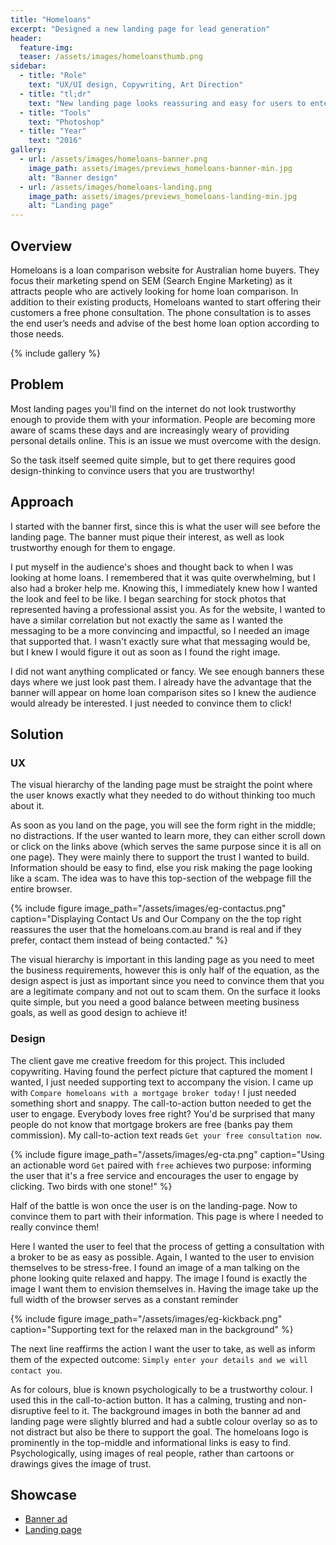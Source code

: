 ```yaml
---
title: "Homeloans"
excerpt: "Designed a new landing page for lead generation"
header:
  feature-img:
  teaser: /assets/images/homeloansthumb.png
sidebar:
  - title: "Role"
    text: "UX/UI design, Copywriting, Art Direction"
  - title: "tl;dr"
    text: "New landing page looks reassuring and easy for users to enter their details in. Utilising emotive and action words to convey that messaging across, backed by the use of relatable imagery in the background."
  - title: "Tools"
    text: "Photoshop"
  - title: "Year"
    text: "2016"
gallery:
  - url: /assets/images/homeloans-banner.png
    image_path: assets/images/previews_homeloans-banner-min.jpg
    alt: "Banner design"
  - url: /assets/images/homeloans-landing.png
    image_path: assets/images/previews_homeloans-landing-min.jpg
    alt: "Landing page"
---
```


## Overview
Homeloans is a loan comparison website for Australian home buyers. They focus their marketing spend on SEM (Search Engine Marketing)
as it attracts people who are actively looking for home loan comparison. In addition to their existing products, Homeloans wanted to start offering their customers a free phone consultation. The phone consultation is to asses the end user’s needs and advise of the best home loan option according to those needs.

{% include gallery %}

## Problem
Most landing pages you'll find on the internet do not look trustworthy enough to provide them with your information. People are becoming more aware of scams these days and are increasingly weary of providing personal details online. This is an issue we must overcome with the design.

So the task itself seemed quite simple, but to get there requires good design-thinking to convince users that you are trustworthy!

## Approach
I started with the banner first, since this is what the user will see before the landing page. The banner must pique their interest, as well as look trustworthy enough for them to engage.

I put myself in the audience's shoes and thought back to when I was looking at home loans. I remembered that it was quite overwhelming, but I also had a broker help me. Knowing this, I immediately knew how I wanted the look and feel to be like. I began searching for stock photos that represented having a professional assist you. As for the website, I wanted to have a similar correlation but not exactly the same as I wanted the messaging to be a more convincing and impactful, so I needed an image that supported that. I wasn't exactly sure what that messaging would be, but I knew I would figure it out as soon as I found the right image.

I did not want anything complicated or fancy. We see enough banners these days where we just look past them. I already have the advantage that the banner will appear on home loan comparison sites so I knew the audience would already be interested. I just needed to convince them to click!

## Solution
### UX
The visual hierarchy of the landing page must be straight the point where the user knows exactly what they needed to do without thinking too much about it.

As soon as you land on the page, you will see the form right in the middle; no distractions. If the user wanted to learn more, they can either scroll down or click on the links above (which serves the same purpose since it is all on one page). They were mainly there to support the trust I wanted to build. Information should be easy to find, else you risk making the page looking like a scam. The idea was to have this top-section of the webpage fill the entire browser.

{% include figure image_path="/assets/images/eg-contactus.png" caption="Displaying Contact Us and Our Company on the the top right reassures the user that the homeloans.com.au brand is real and if they prefer, contact them instead of being contacted." %}

The visual hierarchy is important in this landing page as you need to meet the business requirements, however this is only half of the equation, as the design aspect is just as important since you need to convince them that you are a legitimate company and not out to scam them. On the surface it looks quite simple, but you need a good balance between meeting business goals, as well as good design to achieve it!

### Design
The client gave me creative freedom for this project. This included copywriting. Having found the perfect picture that captured the moment I wanted, I just needed supporting text to accompany the vision. I came up with `Compare homeloans with a mortgage broker today!` I just needed something short and snappy. The call-to-action button needed to get the user to engage. Everybody loves free right? You'd be surprised that many people do not know that mortgage brokers are free (banks pay them commission). My call-to-action text reads `Get your free consultation now`.

{% include figure image_path="/assets/images/eg-cta.png" caption="Using an actionable word `Get` paired with `free` achieves two purpose: informing the user that it's a free service and encourages the user to engage by clicking. Two birds with one stone!" %}

Half of the battle is won once the user is on the landing-page. Now to convince them to part with their information. This page is where I needed to really convince them!

Here I wanted the user to feel that the process of getting a consultation with a broker to be as easy as possible. Again, I wanted to the user to envision themselves to be stress-free. I found an image of a man talking on the phone looking quite relaxed and happy. The image I found is exactly the image I want them to envision themselves in. Having the image take up the full width of the browser serves as a constant reminder

{% include figure image_path="/assets/images/eg-kickback.png" caption="Supporting text for the relaxed man in the background" %}

The next line reaffirms the action I want the user to take, as well as inform them of the expected outcome: `Simply enter your details and we will contact you`.

As for colours, blue is known psychologically to be a trustworthy colour. I used this in the call-to-action button. It has a calming, trusting and non-disruptive feel to it. The background images in both the banner ad and landing page were slightly blurred and had a subtle colour overlay so as to not distract but also be there to support the goal. The homeloans logo is prominently in the top-middle and informational links is easy to find. Psychologically, using images of real people, rather than cartoons or drawings gives the image of trust.

## Showcase
<ul>
  <li><a href="http://bit.ly/2kmwlFD" target="_blank">Banner ad</a></li>
  <li><a href="http://bit.ly/2kyPrs5" target="_blank">Landing page</a></li>
</ul>

